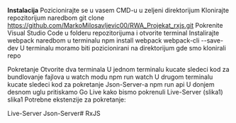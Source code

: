 **Instalacija**
Pozicionirajte se u vasem CMD-u u zeljeni direktorijum
Klonirajte repozitorijum naredbom
git clone https://github.com/MarkoMilosavljevic00/RWA_Projekat_rxjs.git
Pokrenite Visual Studio Code u folderu repozitorijuma i otvorite terminal
Instalirajte webpack naredbom u terminalu
npm install webpack webpack-cli --save-dev
U terminalu moramo biti pozicionirani na direktorijum gde smo klonirali repo

Pokretanje
Otvorite dva terminala
U jednom terminalu kucate sledeci kod za bundlovanje fajlova u watch modu
npm run watch
U drugom terminalu kucate sledeci kod za pokretanje Json-Server-a
npm run api
U donjem desnom uglu pritiskamo Go Live kako bismo pokrenuli Live-Server (slika1) slika1
Potrebne ekstenzije za pokretanje:

Live-Server
Json-Server# RxJS

